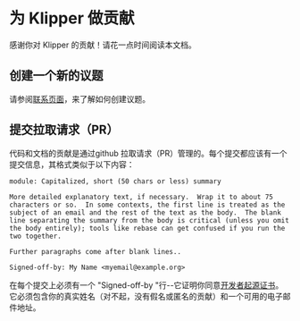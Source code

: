 # 为 Klipper 做贡献

感谢你对 Klipper 的贡献！请花一点时间阅读本文档。

## 创建一个新的议题

请参阅[联系页面](Contact.md)，来了解如何创建议题。

## 提交拉取请求（PR）

代码和文档的贡献是通过github 拉取请求（PR）管理的。每个提交都应该有一个提交信息，其格式类似于以下内容：

```
module: Capitalized, short (50 chars or less) summary

More detailed explanatory text, if necessary.  Wrap it to about 75
characters or so.  In some contexts, the first line is treated as the
subject of an email and the rest of the text as the body.  The blank
line separating the summary from the body is critical (unless you omit
the body entirely); tools like rebase can get confused if you run the
two together.

Further paragraphs come after blank lines..

Signed-off-by: My Name <myemail@example.org>
```

在每个提交上必须有一个 "Signed-off-by "行--它证明你同意[开发者起源证书](developer-certificate-of-origin)。它必须包含你的真实姓名（对不起，没有假名或匿名的贡献）和一个可用的电子邮件地址。
